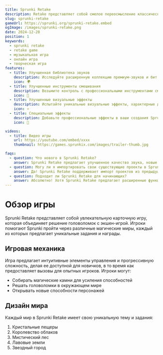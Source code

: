 ```yaml
---
title: Sprunki Retake
description: Retake представляет собой смелое переосмысление классического музыкального опыта. Это где творчество встречается с инновацией, позволяя игрокам создавать уникальные звуковые ландшафты с улучшенным набором инструментов и функций.
slug: sprunki-retake
gameUrl: https://sprunki.org/sprunki-retake.embed
ogImage: /images/sprunki-retake.png
date: 2024-12-28
position: 1
keywords:
  - sprunki retake
  - retake game
  - музыкальная игра
  - онлайн игра
  - творческая игра
features:
  - title: Улучшенная библиотека звуков
    description: Исследуйте расширенную коллекцию премиум-звуков и бит в Sprunki Retake.
    icon: 🌍
  - title: Улучшенные инструменты смешивания
    description: Возьмите контроль с профессиональными инструментами смешивания в Sprunki Retake.
    icon: 🧩
  - title: Улучшенные визуальные эффекты
    description: Испытайте уникальные визуальные эффекты, характерные для Sprunki Retake.
    icon: ⭐
  - title: Специальные эффекты
    description: Добавьте профессиональные эффекты в ваши создания Sprunki Retake.
    icon: 💫

videos:
  - title: Видео игры
    url: https://youtube.com/embed/xxxx
    thumbnail: https://games.sprunkix.com/images/trailer-thumb.jpg

faqs:
  - question: Что нового в Sprunki Retake?
    answer: Sprunki Retake предлагает улучшенное качество звука, новые инструменты смешивания и улучшенные визуальные эффекты для более высокого музыкального опыта.
  - question: Могу ли я импортировать свои существующие проекты в Sprunki Retake?
    answer: Да! Sprunki Retake поддерживает импорт проектов из предыдущих версий, предлагая новые улучшения.
  - question: Подходит ли Sprunki Retake для начинающих?
    answer: Абсолютно! Хотя Sprunki Retake предлагает расширенные функции, он сохраняет интуитивный интерфейс, идеальный для всех уровней мастерства.
---
```


# Обзор игры

Sprunki Retake представляет собой увлекательную карточную игру, которая объединяет решение головоломок с экшен-игрой. Игроки помогают Sprunki пройти через различные магические миры, каждый из которых предлагает уникальные задания и награды.

## Игровая механика

Игра предлагает интуитивные элементы управления и прогрессивную сложность, делая ее доступной для новичков, в то время как предоставляет вызовы для опытных игроков. Игроки могут:

- Собирать магические камни для усиления способностей
- Решать головоломки в окружающем мире
- Открывать новые способности персонажей

## Дизайн мира

Каждый мир в Sprunki Retake имеет свою уникальную тему и задания:

1. Кристальные пещеры
2. Королевство облаков
3. Мистический лес
4. Лавовые земли
5. Звездный город
